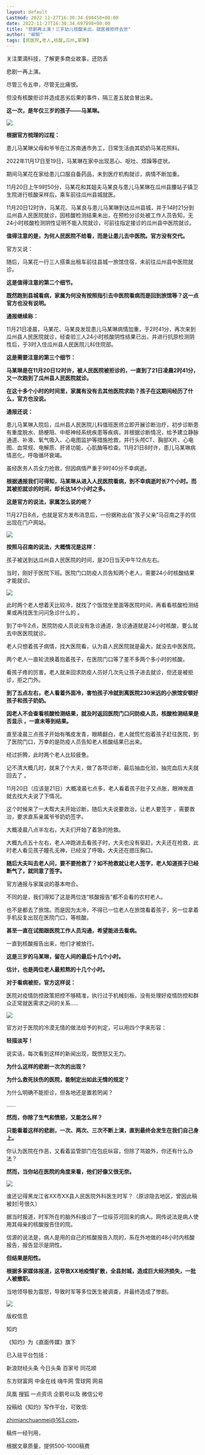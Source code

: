 ```yaml
---
layout: default
Lastmod: 2022-11-27T16:30:34.698450+00:00
date: 2022-11-27T16:30:34.697898+00:00
title: "悲剧再上演！三岁幼儿核酸未出，就医被拒终去世"
author: "柳絮"
tags: [民医院,老人,核酸,瓜州,某琳]
---
```


关注栗滴科技，了解更多商业故事，还防丢

悲剧一再上演。

尽管三令五申，尽管无比痛恨。

但没有核酸拒诊并造成恶劣后果的事件，隔三差五就会冒出来。

**这一次，是年仅三岁的孩子——马某琳。**

![](https://images.weserv.nl/?url=https%3A//mmbiz.qpic.cn/mmbiz_png/wjRqsIcoHdMjDhS3UL94KAicfO7e8D6lGLia1WmbCoaJlzwkNEk3q5uRgRib7AKcQtZic7P25pC4O0BV9EDJeCKk8Q/640%3Fwx_fmt%3Dpng)

**根据官方梳理的过程：**

患儿马某琳父母和爷爷在江苏南通市务工，日常生活由其奶奶马某花照料。

2022年11月17日至19日，马某琳在家中出现恶心、呕吐、烦躁等症状。

期间马某花在家给患儿口服自备药品，未到医疗机构就诊，病情不断加重。

11月20日上午9时50分，马某花和其姐夫马某良与患儿马某琳在瓜州县腰站子镇卫生院进行核酸采样后，乘车前往瓜州县城就医。

11月20日12时许，马某花、马某良与患儿马某琳到达瓜州县城，并于14时21分到瓜州县人民医院就诊，因核酸检测结果未出，在预检分诊处被工作人员告知，无24小时核酸检测阴性证明不能入院就诊，可前往指定接诊的瓜州县中医院就诊。

**值得注意的是，为何人民医院不给看，而是让患儿去中医院。官方没有交代。**

官方又说：

随后，马某花一行三人搭乘出租车前往县城一旅馆住宿，未前往瓜州县中医院就诊。

**这是值得注意的第二个细节。**

**既然跑到县城看病，家属为何没有按照指引去中医院看病而是回到旅馆等？这一点官方也没有说明。**  

**通报继续称：**

11月21日凌晨，马某花、马某良发现患儿马某琳病情加重，于2时41分，再次来到瓜州县人民医院就诊，经查验三人24小时核酸阴性结果已出，并进行抗原检测阴性后，于3时入住瓜州县人民医院儿科住院部。

**这是需要注意的第三个细节：**

**马某琳是在11月20日12时许，被人民医院被拒诊的，一直到了21日凌晨2时41分，又一次跑到了瓜州县人民医院就诊。**

**在这十多个小时的时间里，家属有没有去其他医院求助？孩子在这期间经历了什么，官方也没说。**

**通报还说：**

患儿马某琳入院后，瓜州县人民医院儿科值班医师立即开展诊断治疗，初步诊断患有重度脱水、肠梗阻、中枢神经系统疾患等疾病，并根据诊断情况，给予建立静脉通道、补液、氧气吸入、心电图监护等措施抢救，并行头颅CT、胸部X片、心电图、血常规、电解质、肝肾功能、心肌酶等检查。11月21日8时许，患儿马某琳病情恶化，呼吸循环衰竭。

虽经医务人员全力抢救，但因病情严重于9时40分不幸病逝。

**根据通报我们可得知，马某琳从进入人民医院看病，到不幸病逝时长7个小时。而其被拒就诊的时间，却长达14个小时之多。**

**这是官方的说法，家属怎么说的呢？**

11月27日8点，也就是官方发布消息后，一份据称出自“孩子父亲”马召南之手的信出现在门户网站。

![](https://images.weserv.nl/?url=https%3A//mmbiz.qpic.cn/mmbiz_png/wjRqsIcoHdMjDhS3UL94KAicfO7e8D6lGOT8XFicXVSa8AD4VpLlBrR6BaBcv4HGCucjqh2gqZD1udWwfxg1fcRQ/640%3Fwx_fmt%3Dpng)

**按照马召南的说法，大概情况是这样：**

孩子被送到达瓜州县人民医院的时间，是20日当天中午12点左右。

当时，刚好于医院下班。医院门口防疫人员告知两个老人，需要24小时核酸结果才能就诊。

![](https://images.weserv.nl/?url=https%3A//mmbiz.qpic.cn/mmbiz_png/wjRqsIcoHdMjDhS3UL94KAicfO7e8D6lG6iaG6EAhR9CQ7C74NZ80uJHONibem9w40Ws1ufA4kqEuVFdmOicDen91A/640%3Fwx_fmt%3Dpng)

此时两个老人想着天比较冷，就找了个饭馆坐里面等医院时间，再看看核酸检测结果或再找医生问问急诊什么的 。  

到了中午2点，医院防疫人员说没有急诊通道，急诊通道就是24小时核酸，要么就去中医医院就诊。

老人只想着孩子病情，找大医院看，认为县人民医院就是最大，就没去中医医院。

两个老人一直轮流换着抱着孩子，在医院门口等了差不多两个多小时的核酸。

看孩子疼的厉害，老人就来回求防疫人员好几次先让孩子进去就诊，但还是被拒诊，拒之门外。

**到了五点左右，老人看着外面冷，害怕孩子冷就到离医院230米远的小旅馆安顿好孩子和孩子奶奶。**

**因老人不会查看核酸检测结果，就及时返回医院门口问防疫人员，核酸检测结果是否显示 ，一直未等到结果。**

直至凌晨三点孩子开始有嘴皮发青，眼睛翻白，老人就慌忙抱着孩子赶往医院，到了医院门口，万幸的是防疫人员告知老人核酸结果已出来。

经过折腾，此时两个老人比较疲惫。

记不清大概几时，就来了个大夫，做了各项诊断，最后抽血化验，抽完血后大夫就回去了 。

11月20日（应该是21日）大概凌晨七点多，老人看着孩子肚子又点胀，眼神发直就去找大夫说了下情况。

这个时候来了一大帮大夫开始诊断，随后大夫说要救治，让老人要签字 ，需要救治，要求直系亲属爷爷奶奶签字。

大概凌晨八点半左右，大夫们开始了着急的抢救。

大概九点五十左右，老人冲跑进去看孩子时，大夫也没有驱赶，大夫还在抢救，此时老人看见孩子瞳孔无神，已经没了呼吸，大夫还在摁压胸口。

**随后大夫叫去老人问，要不要抢救了？如不抢救就让老人签字，老人知道孩子已经断气了，就同意了签字。**

官方通报与家属说的基本吻合。

不同的是，我们得知了这是两位连“核酸报告”都不会看的农村老人。

也不是都去了旅馆。而是因为太冷，不得已一位老人在旅馆看着孩子，另一位拿着手机反复出现在医院门口，等核酸。

**甚至一直在试图跟医院工作人员沟通，希望能进去看病。**  

一直到核酸报告出来，他们才被放行。

**这是三岁的马某琳，留在人间的最后十几个小时。**

**估计，也是两位老人最煎熬的十几个小时。**

**对于看病被拒，官方这样说：**

医院对疫情防控政策把控不够精准，执行过于机械刻板，没有处理好疫情防控和群众正常就医需求之间的关系.....

![](https://images.weserv.nl/?url=https%3A//mmbiz.qpic.cn/mmbiz_png/wjRqsIcoHdMjDhS3UL94KAicfO7e8D6lGmicQeqTiaufx6ZibqjxbHpGXoTicB3tYYjrl2eDLbhozw6R6jIXiaFMDW4A/640%3Fwx_fmt%3Dpng)  

官方对于医院的冷漠无情的做法给予的判定，可以用四个字来形容：

**轻描淡写！**

说实话，每次看到这样的新闻出现，既愤怒又无力。

**为什么这样的悲剧一次次的出现？**

**为什么救死扶伤的医院，能制定出如此无情的规定？**

为什么明确不能拒诊，但各地还是置若罔闻？

......

**然而，你除了生气和愤怒，又能怎么样？**

**只能看着这样的悲剧，一次、两次、三次不断上演，直到最终会发生在我们自己身上。**

你认为医院在作恶，又看着监管部门在包庇纵容，但除了骂娘外，你还有什么办法？

**然而，当你站在医院的角度来看，他们好像又很无奈。**

![](https://images.weserv.nl/?url=https%3A//mmbiz.qpic.cn/mmbiz_png/wjRqsIcoHdMjDhS3UL94KAicfO7e8D6lGLBhFO5unBibwpgoJ7OjasXZISU3VjdenHeAM68iaucLRia1AGXhHE1ISQ/640%3Fwx_fmt%3Dpng)

谁还记得黑龙江省XX市XX县人民医院外科医生时军？（原谅隐去地区，曾因此稿被封|号很久）

据当时报道，时军所在的脑外科接诊了一位绥芬河回来的病人。网传说法是病人使用其母亲的核酸报告住的院。

信源的说法是，病人是用的自己的核酸报告入院的，系在外地做的48小时内核酸报告，报告显示是阴性。

**但结果是阳性。**

**根据多家媒体报道，这导致XX地疫情扩散，全县封城，造成巨大经济损失，一批人被撤职。**

当地领导极为震怒，导致时军等多位医生被调查，并最终造成了惨剧。

![](https://images.weserv.nl/?url=https%3A//mmbiz.qpic.cn/mmbiz_png/wjRqsIcoHdMjDhS3UL94KAicfO7e8D6lG3pUSyBfp9gy9rujAS0ZMMJWaRb0StWmbtoDQDwEggOXSw1vCmY0Kxg/640%3Fwx_fmt%3Dpng)

版权信息

知灼  

《知灼》为《直面传媒》旗下

已入驻平台包括：

新浪财经头条 今日头条 百家号 同花顺

东方财富网 中金在线 嗨牛网 雪球网 网易

凤凰 搜狐 一点资讯 企鹅号以及 微信公号

投稿给《知灼》写作平台，可致信:

zhimianchuanmei@163.com，

稿件一经刊用，

根据文章质量，提供500-1000稿费

